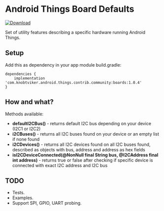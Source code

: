 # Android Things Board Defaults

[ ![Download](https://api.bintray.com/packages/knobtviker/maven/boards/images/download.svg) ](https://bintray.com/knobtviker/maven/boards/_latestVersion)

Set of utility features describing a specific hardware running Android Things.

## Setup
Add this as dependency in your app module build.gradle:
```
dependencies {
    implementation 'com.knobtviker.android.things.contrib.community:boards:1.0.4'
}
```

## How and what?
Methods available:
- **defaultI2CBus()** - returns default I2C bus depending on your device (I2C1 or I2C2)
- **i2CBuses()** - returns all I2C buses found on your device or an empty list if none found
- **i2CDevices()** - returns all I2C devices found on all I2C buses found, described as objects with bus, address and address as hex fields
- **isI2CDeviceConnected(@NonNull final String bus, @I2CAddress final int address)** - returns true or false after checking if specific device is connected with exact I2C address and I2C bus

## TODO
- Tests.
- Examples.
- Support SPI, GPIO, UART probing.